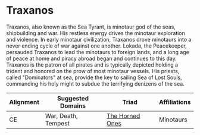# Traxanos

Traxanos, also known as the Sea Tyrant, is minotaur god of the seas, shipbuilding and war. His restless energy drives the minotaur exploration and violence. In early minotaur civilization, Traxanos drove minotaurs into a never ending cycle of war against one another. Lokada, the Peacekeeper, persauded Traxanos to lead the minotaurs to foreign lands, and a long age of peace at home and piracy abroad began and continues to this day. Traxanos is the patron of all pirates and is typically depicted holding a trident and honored on the prow of most minotaur vessels. His priests, called "Dominators" at sea, provide the key to sailing Sea of Lost Souls, commanding his holy might to subdue the terrifying denizens of the sea.

| Alignment | Suggested Domains | Triad | Affiliations |
| - | - | - | - |
| CE | War, Death, Tempest | [The Horned Ones](../triads/the_horned_ones.md) | Minotaurs |

